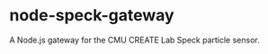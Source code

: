 node-speck-gateway
==================

A Node.js gateway for the CMU CREATE Lab Speck particle sensor.
